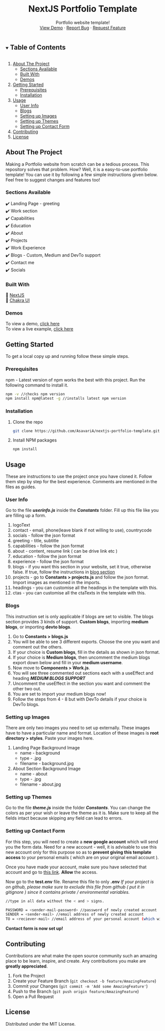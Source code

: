 <!-- PROJECT LOGO -->
<br />
<p align="center">
  <h1 align="center">NextJS Portfolio Template</h1>
  <p align="center">
    Portfolio website template!
    <br />
    <a href="https://michaelscott-nextjstemp.vercel.app/">View Demo</a>
    ·
    <a href="https://github.com/AsavariA/nextjs-portfolio-template/issues">Report Bug</a>
    ·
    <a href="https://github.com/AsavariA/nextjs-portfolio-template/issues">Request Feature</a>
  </p>
</p>



<!-- TABLE OF CONTENTS -->
<details open="open">
  <summary><h2 style="display: inline-block">Table of Contents</h2></summary>
  <ol>
    <li>
      <a href="#about-the-project">About The Project</a>
      <ul>
        <li><a href="#sections-available">Sections Available</a></li>
        <li><a href="#built-with">Built With</a></li>
        <li><a href="#demos">Demos</a></li>
      </ul>
    </li>
    <li>
      <a href="#getting-started">Getting Started</a>
      <ul>
        <li><a href="#prerequisites">Prerequisites</a></li>
        <li><a href="#installation">Installation</a></li>
      </ul>
    </li>
    <li>
	    <a href="#usage">Usage</a>
	    <ul>
        <li><a href="#user-info">User Info</a></li>
        <li><a href="#blogs">Blogs</a></li>
        <li><a href="#setting-up-images">Setting up Images</a></li>
        <li><a href="#setting-up-themes">Setting up Themes</a></li>
        <li><a href="#setting-up-contact-form">Setting up Contact Form</a></li>
      </ul>
	</li>
    <li><a href="#contributing">Contributing</a></li>
    <li><a href="#license">License</a></li>
  </ol>
</details>



<!-- ABOUT THE PROJECT -->
## About The Project

Making a Portfolio website from scratch can be a tedious process. This repository solves that problem. How? Well, it is a easy-to-use portfolio template! You can use it by following a few simple instructions given below. Feel free to suggest changes and features too!

### Sections Available

✔️ Landing Page - greeting\
✔️ Work section\
✔️ Capabilities\
✔️ Education\
✔️ About \
✔️ Projects\
✔️ Work Experience\
✔️ Blogs - Custom, Medium and DevTo support\
✔️ Contact me\
✔️ Socials

### Built With
🔧 [NextJS](https://nextjs.org/)\
🔧 [Chakra UI](https://chakra-ui.com/)

### Demos
To view a demo, [click here](https://michaelscott-nextjstemp.vercel.app/)\
To view a live example, [click here](https://asavariambavane.vercel.app/)

<!-- GETTING STARTED -->
## Getting Started

To get a local copy up and running follow these simple steps.

### Prerequisites
npm - Latest version of npm works the best with this project. Run the following command to install it.
  ```sh
  npm -v //checks npm version
  npm install npm@latest -g //installs latest npm version
  ```

### Installation

1. Clone the repo
   ```sh
   git clone https://github.com/AsavariA/nextjs-portfolio-template.git
   ```
2. Install NPM packages
   ```sh
   npm install
   ```



<!-- USAGE EXAMPLES -->
## Usage
These are instructions to use the project once you have cloned it. Follow them step by step for the best experience. Comments are mentioned in the files as guides.

### User Info
Go to the file ***userinfo.js*** inside the ***Constants*** folder. Fill up this file like you are filling up a form.

 1. logoText
 2. contact - email, phone(leave blank if not willing to use), countrycode
 3. socials - follow the json format
 4. greeting - title, subtitle
 5. capabilities - follow the json format
 6. about - content, resume link ( can be drive link etc )
 7. education - follow the json format
 8. experience - follow the json format
 9. blogs - if you want this section in your website, set it true, otherwise false. If true, follow the instructions in <a href="#blogs">blog section</a>
 10. projects - go to  **Constants > projects.js** and follow the json format. Import images as mentioned in the imports.
 11. headings - you can customise all the headings in the template with this. 
 12. ctas - you can customise all the ctaTexts in the template with this. 

### Blogs
This instruction set is only applicable if blogs are set to visible. The blogs section provides 3 kinds of support. **Custom blogs**, importing **medium blogs**, or importing **devto blogs**.
 
 1. Go to **Constants > blogs.js**  
 2. You will be able to see 3 different exports. Choose the one you want and comment out the others.
 3. If your choice is **Custom blogs**, fill in the details as shown in json format.
 4. If your choice is **Medium blogs**, then uncomment the medium blogs export down below and fill in your **medium username**.
 5. Now move to **Components > Work.js**.
 6. You will see three commented out sections each with a useEffect and heading ***MEDIUM BLOGS SUPPORT***
 7. Uncomment the useEffect in the section you want and comment the other two out.
 8. You are set to import your medium blogs now!
 9. Follow the steps from 4 - 8 but with DevTo details if your choice is DevTo blogs.

### Setting up Images
There are only two images you need to set up externally. These images have to have a particular name and format. Location of these images is **root directory > styles**. Paste your images here.

<ol>
    <li>
      Landing Page Background Image
      <ul>
        <li>name - background</li>
        <li>type - .jpg</li>
        <li>filename - background.jpg</li>
      </ul>
    </li>
    <li>
      About Section Background Image
      <ul>
        <li>name - about</li>
        <li>type - .jpg</li>
        <li>filename - about.jpg</li>
      </ul>
    </li>
  </ol>

### Setting up Themes
Go to the file ***theme.js*** inside the folder ***Constants***.
You can change the colors as per your wish or leave the theme as it is. Make sure to keep all the fields intact because skipping any field can lead to errors.


### Setting up Contact Form
For this step, you will need to create a **new google account** which will send you the form data. Need for a new account - well, it is advisable to use this new account only for this purpose so as to **prevent giving this template access** to your personal emails ( which are on your original email account ). 

Once you have made your account, make sure you have selected that account and go to [this link](https://myaccount.google.com/lesssecureapps). **Allow** the access.

Now go to the **test.env** file. Rename this file to only **.env**
*If your project is on github, please make sure to exclude this file from github ( put it in gitignore ) since it contains private / environmental variables.*

  ```sh
//type in all data without the < and > signs.

  PASSWORD = <sender-mail-password> //password of newly created account
SENDER = <sender-mail> //email address of newly created account
TO = <reciever-mail> //email address of your personal account (which will be reciever of data in this case)
  ```

**Contact form is now set up!**

<!-- CONTRIBUTING -->
## Contributing

Contributions are what make the open source community such an amazing place to be learn, inspire, and create. Any contributions you make are **greatly appreciated**.

1. Fork the Project
2. Create your Feature Branch (`git checkout -b feature/AmazingFeature`)
3. Commit your Changes (`git commit -m 'Add some AmazingFeature'`)
4. Push to the Branch (`git push origin feature/AmazingFeature`)
5. Open a Pull Request

<!-- LICENSE -->
## License

Distributed under the MIT License.


